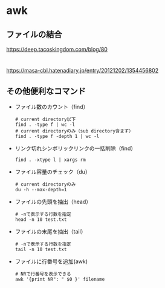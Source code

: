 

# awk

## ファイルの結合
https://deep.tacoskingdom.com/blog/80


#  
https://masa-cbl.hatenadiary.jp/entry/20121202/1354456802


## その他便利なコマンド

- ファイル数のカウント（find）
  ```
  # current directory以下
  find . -type f | wc -l
  # current directoryのみ（sub directory含まず）
  find . -type f -depth 1 | wc -l
  ```

- リンク切れシンボリックリンクの一括削除（find）
  ```
  find . -xtype l | xargs rm
  ```

- ファイル容量のチェック（du）
  ```
  # current directoryのみ
  du -h --max-depth=1 
  ```

- ファイルの先頭を抽出（head）
  ```
  # -nで表示する行数を指定
  head -n 10 test.txt
  ```

- ファイルの末尾を抽出（tail）
  ```
  # -nで表示する行数を指定
  tail -n 10 test.txt
  ```
- ファイルに行番号を追加(awk)
  ```
  # NRで行番号を表示できる
  awk '{print NR": " $0 }' filename
  ```
